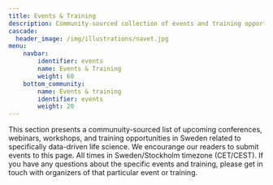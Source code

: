 ```yaml
---
title: Events & Training
description: Community-sourced collection of events and training opportunities relevant for data-driven life science research.
cascade:
  header_image: /img/illustrations/navet.jpg
menu:
    navbar:
        identifier: events
        name: Events & Training
        weight: 60
    bottom_community:
        name: Events & training
        identifier: events
        weight: 20
---
```


This section presents a communuity-sourced list of upcoming conferences, webinars, workshops, and training opportunities in Sweden related to specifically data-driven life science. We encourange our readers to submit events to this page. All times in Sweden/Stockholm timezone (CET/CEST). If you have any questions about the specific events and training, please get in touch with organizers of that particular event or training.
